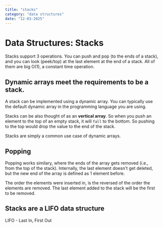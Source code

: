 ```yaml
---
title: "stacks"
category: "data structures"
date: "12-03-2025"
---
```


# Data Structures: Stacks

Stacks support 3 operations. You can push and pop (to the ends of a stack), and you can look (peek/top) at the last element at the end of a stack. All of them are big O(1), a constant time operation. 

## Dynamic arrays meet the requirements to be a stack.

A stack can be implemented using a dynamic array. You can typically use the default dynamic array in the programming language you are using. 

Stacks can be also thought of as an **vertical array**. So when you push an element to the top of an empty stack, it will `fall` to the bottom. So pushing to the top would drop the value to the end of the stack.

Stacks are simply a common use case of dynamic arrays. 

## Popping

Popping works similary, where the ends of the array gets removed (i.e., from the top of the stack). Internally, the last element doesn't get deleted, but the new end of the array is defined as 1 element before.

The order the elements were inserted in, is the reversed of the order the elements are removed. The last element added to the stack will be the first to be removed. 


## Stacks are a LIFO data structure
LIFO - Last In, First Out




  

